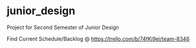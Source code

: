# junior_design
Project for Second Semester of Junior Design 

Find Current Schedule/Backlog @ https://trello.com/b/74fKj9ei/team-8346

